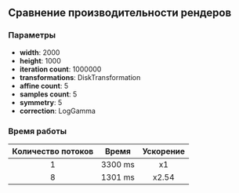 ## Сравнение производительности рендеров
### Параметры
- __width__: 2000
- __height__: 1000
- __iteration count__: 1000000
- __transformations__: DiskTransformation
- __affine count__: 5
- __samples count__: 5
- __symmetry__: 5
- __correction__: LogGamma

### Время работы
| Количество потоков |    Время    | Ускорение |
|:------------------:|:-----------:|:---------:|
|         1          |   3300 ms   |    x1     |
|         8          |   1301 ms   |   x2.54   |
